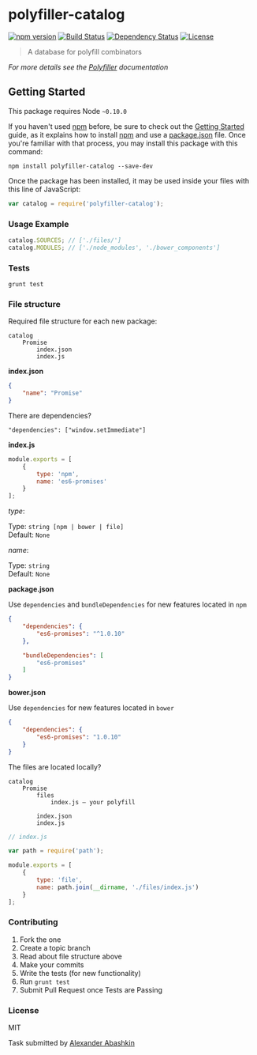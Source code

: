 # polyfiller-catalog

[![npm version](https://badge.fury.io/js/polyfiller-catalog.svg)](http://badge.fury.io/js/polyfiller-catalog)
[![Build Status](https://travis-ci.org/Polyfiller/polyfiller-catalog.png)](https://travis-ci.org/Polyfiller/polyfiller-catalog)
[![Dependency Status](https://david-dm.org/Polyfiller/polyfiller-catalog.svg)](https://david-dm.org/Polyfiller/polyfiller-catalog)
[![License](https://img.shields.io/badge/license-MIT-brightgreen.svg)](LICENSE.txt)


> A database for polyfill combinators


*For more details see the [Polyfiller](https://github.com/Polyfiller/polyfiller) documentation*

## Getting Started

This package requires Node `~0.10.0`

If you haven't used [npm](https://www.npmjs.com/) before, be sure to check out the [Getting Started](https://nodejs.org/community/) guide, as it explains how to install [npm](https://docs.npmjs.com/getting-started/installing-node) and use a [package.json](https://docs.npmjs.com/files/package.json) file. 
Once you're familiar with that process, you may install this package with this command:

```shell
npm install polyfiller-catalog --save-dev
```

Once the package has been installed, it may be used inside your files with this line of JavaScript:

```js
var catalog = require('polyfiller-catalog');
```


### Usage Example

```js
catalog.SOURCES; // ['./files/']
catalog.MODULES; // ['./node_modules', './bower_components']
```


### Tests

```
grunt test
```

### File structure

Required file structure for each new package:

```
catalog
	Promise
		index.json
		index.js
```

**index.json**

```json
{
	"name": "Promise"
}
```

There are dependencies?

```
"dependencies": ["window.setImmediate"]
```

**index.js**

```js
module.exports = [
	{
		type: 'npm',
		name: 'es6-promises'
	}
];
```

*type*:

Type: `string [npm | bower | file]` <br />
Default: `None`

*name*:

Type: `string` <br />
Default: `None`


**package.json**

Use `dependencies` and `bundleDependencies` for new features located in `npm` 

```json
{
	"dependencies": {
		"es6-promises": "^1.0.10"
	},

	"bundleDependencies": [
		"es6-promises"
	]
}
```

**bower.json**

Use `dependencies` for new features located in `bower` 

```json
{
	"dependencies": {
		"es6-promises": "1.0.10"
	}
}
```

The files are located locally?

```
catalog
	Promise
		files
			index.js — your polyfill

		index.json
		index.js
```

```js
// index.js

var path = require('path');

module.exports = [
	{
		type: 'file',
		name: path.join(__dirname, './files/index.js')
	}
];
```


### Contributing

1. Fork the one
2. Create a topic branch
3. Read about file structure above
4. Make your commits
5. Write the tests (for new functionality) 
6. Run `grunt test`
7. Submit Pull Request once Tests are Passing


### License

MIT

Task submitted by [Alexander Abashkin](https://github.com/monolithed)

